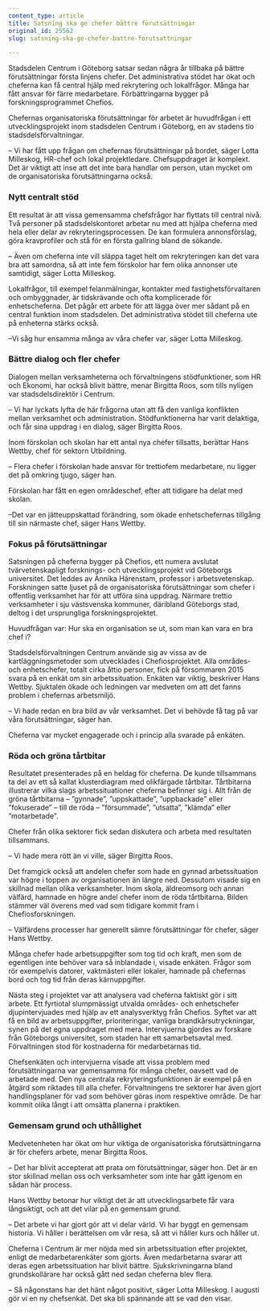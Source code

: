 ```yaml
---
content_type: article
title: Satsning ska ge chefer bättre förutsättningar
original_id: 25562
slug: satsning-ska-ge-chefer-battre-forutsattningar

---
```


Stadsdelen Centrum i Göteborg satsar sedan några år tillbaka på bättre förutsättningar första linjens chefer. Det administrativa stödet har ökat och cheferna kan få central hjälp med rekrytering och lokalfrågor. Många har fått ansvar för färre medarbetare. Förbättringarna bygger på forskningsprogrammet Chefios.

Chefernas organisatoriska förutsättningar för arbetet är huvudfrågan i ett utvecklingsprojekt inom stadsdelen Centrum i Göteborg, en av stadens tio stadsdelsförvaltningar.

– Vi har fått upp frågan om chefernas förutsättningar på bordet, säger Lotta Milleskog, HR-chef och lokal projektledare. Chefsuppdraget är komplext. Det är viktigt att inse att det inte bara handlar om person, utan mycket om de organisatoriska förutsättningarna också.

### Nytt centralt stöd

Ett resultat är att vissa gemensamma chefsfrågor har flyttats till central nivå. Två personer på stadsdelskontoret arbetar nu med att hjälpa cheferna med hela eller delar av rekryteringsprocessen. De kan formulera annonsförslag, göra kravprofiler och stå för en första gallring bland de sökande.

– Även om cheferna inte vill släppa taget helt om rekryteringen kan det vara bra att samordna, så att inte fem förskolor har fem olika annonser ute samtidigt, säger Lotta Milleskog.

Lokalfrågor, till exempel felanmälningar, kontakter med fastighetsförvaltaren och ombyggnader, är tidskrävande och ofta komplicerade för enhetscheferna. Det pågår ett arbete för att lägga över mer sådant på en central funktion inom stadsdelen. Det administrativa stödet till cheferna ute på enheterna stärks också.

–Vi såg hur ensamma många av våra chefer var, säger Lotta Milleskog.

### Bättre dialog och fler chefer

Dialogen mellan verksamheterna och förvaltningens stödfunktioner, som HR och Ekonomi, har också blivit bättre, menar Birgitta Roos, som tills nyligen var stadsdelsdirektör i Centrum.

– Vi har lyckats lyfta de här frågorna utan att få den vanliga konflikten mellan verksamhet och administration. Stödfunktionerna har varit delaktiga, och får sina uppdrag i en dialog, säger Birgitta Roos.

Inom förskolan och skolan har ett antal nya chefer tillsatts, berättar Hans Wettby, chef för sektorn Utbildning.

– Flera chefer i förskolan hade ansvar för trettiofem medarbetare, nu ligger det på omkring tjugo, säger han.

Förskolan har fått en egen områdeschef, efter att tidigare ha delat med skolan.

–Det var en jätteuppskattad förändring, som ökade enhetschefernas tillgång till sin närmaste chef, säger Hans Wettby.

### Fokus på förutsättningar

Satsningen på cheferna bygger på Chefios, ett numera avslutat tvärvetenskapligt forsknings- och utvecklingsprojekt vid Göteborgs universitet. Det leddes av Annika Härenstam, professor i arbetsvetenskap. Forskningen satte ljuset på de organisatoriska förutsättningar som chefer i offentlig verksamhet har för att utföra sina uppdrag. Närmare trettio verksamheter i sju västsvenska kommuner, däribland Göteborgs stad, deltog i det ursprungliga forskningsprojektet.

Huvudfrågan var: Hur ska en organisation se ut, som man kan vara en bra chef i?

Stadsdelsförvaltningen Centrum använde sig av vissa av de kartläggningsmetoder som utvecklades i Chefiosprojektet. Alla områdes- och enhetschefer, totalt cirka åttio personer, fick på försommaren 2015 svara på en enkät om sin arbetssituation. Enkäten var viktig, beskriver Hans Wettby. Sjuktalen ökade och ledningen var medveten om att det fanns problem i chefernas arbetsmiljö.

– Vi hade redan en bra bild av vår verksamhet. Det vi behövde få tag på var våra förutsättningar, säger han.

Cheferna var mycket engagerade och i princip alla svarade på enkäten.

### Röda och gröna tårtbitar

Resultatet presenterades på en heldag för cheferna. De kunde tillsammans ta del av ett så kallat klusterdiagram med olikfärgade tårtbitar. Tårtbitarna illustrerar vilka slags arbetssituationer cheferna befinner sig i. Allt från de gröna tårtbitarna – ”gynnade”, ”uppskattade”, ”uppbackade” eller ”fokuserade” – till de röda – ”försummade”, ”utsatta”, ”klämda” eller ”motarbetade”.

Chefer från olika sektorer fick sedan diskutera och arbeta med resultaten tillsammans.

– Vi hade mera rött än vi ville, säger Birgitta Roos.

Det framgick också att andelen chefer som hade en gynnad arbetssituation var högre i toppen av organisationen än längre ned. Dessutom visade sig en skillnad mellan olika verksamheter. Inom skola, äldreomsorg och annan välfärd, hamnade en högre andel chefer inom de röda tårtbitarna. Bilden stämmer väl överens med vad som tidigare kommit fram i Chefiosforskningen.

– Välfärdens processer har generellt sämre förutsättningar för chefer, säger Hans Wettby.

Många chefer hade arbetsuppgifter som tog tid och kraft, men som de egentligen inte behöver vara så inblandade i, visade enkäten. Frågor som rör exempelvis datorer, vaktmästeri eller lokaler, hamnade på chefernas bord och tog tid från deras kärnuppgifter.

Nästa steg i projektet var att analysera vad cheferna faktiskt gör i sitt arbete. Ett fyrtiotal slumpmässigt utvalda områdes- och enhetschefer djupintervjuades med hjälp av ett analysverktyg från Chefios. Syftet var att få en bild av arbetsuppgifter, prioriteringar, vanliga brandkårsutryckningar, synen på det egna uppdraget med mera. Intervjuerna gjordes av forskare från Göteborgs universitet, som staden har ett samarbetsavtal med. Förvaltningen stod för kostnaderna för medarbetarnas tid.

Chefsenkäten och intervjuerna visade att vissa problem med förutsättningarna var gemensamma för många chefer, oavsett vad de arbetade med. Den nya centrala rekryteringsfunktionen är exempel på en åtgärd som riktades till alla chefer. Förvaltningens tre sektorer har även gjort handlingsplaner för vad som behöver göras inom respektive område. De har kommit olika långt i att omsätta planerna i praktiken.

### Gemensam grund och uthållighet

Medvetenheten har ökat om hur viktiga de organisatoriska förutsättningarna är för chefers arbete, menar Birgitta Roos.

– Det har blivit accepterat att prata om förutsättningar, säger hon. Det är en stor skillnad mellan oss och verksamheter som inte har gått igenom en sådan här process.

Hans Wettby betonar hur viktigt det är att utvecklingsarbete får vara långsiktigt, och att det vilar på en gemensam grund.

– Det arbete vi har gjort gör att vi delar värld. Vi har byggt en gemensam historia. Vi håller i berättelsen om vår resa, så att vi håller kurs och håller ut.

Cheferna i Centrum är mer nöjda med sin arbetssituation efter projektet, enligt de medarbetarenkäter som gjorts. Även medarbetarna svarar att deras egen arbetssituation har blivit bättre. Sjukskrivningarna bland grundskollärare har också gått ned sedan cheferna blev flera.

– Så någonstans har det hänt något positivt, säger Lotta Milleskog. I augusti gör vi en ny chefsenkät. Det ska bli spännande att se vad den visar.

